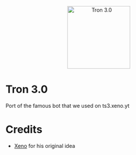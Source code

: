 <div align="center">
	<img width="170" alt="Tron 3.0" src="https://cdn.discordapp.com/app-icons/750063015767965726/201dfaa426abc14fb677c3ceaedb3c02.png?size=256">
  <br/>
</div>

# Tron 3.0
Port of the famous bot that we used on ts3.xeno.yt

# Credits
 - [Xeno](https://github.com/imxeno) for his original idea
